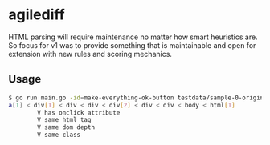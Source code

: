 # agilediff

HTML parsing will require maintenance no matter how smart heuristics are.
So focus for v1 was to provide something that is maintainable and open for extension with new rules and scoring mechanics.

## Usage

```bash
$ go run main.go -id=make-everything-ok-button testdata/sample-0-origin.html testdata/sample-1-evil-gemini.html
a[1] < div[1] < div < div < div[2] < div < div < body < html[1]
        V has onclick attribute
        V same html tag
        V same dom depth
        V same class
```